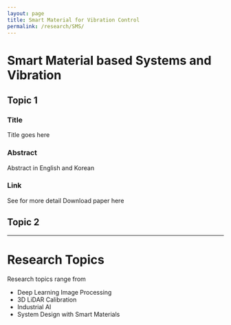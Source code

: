 ```yaml
---
layout: page
title: Smart Material for Vibration Control 
permalink: /research/SMS/
---
```




# Smart Material based Systems and Vibration

## Topic 1
### Title
Title goes here
### Abstract
Abstract in English and Korean

### Link
See for more detail
Download paper here

## Topic 2

***

# Research Topics

Research topics range from 
* Deep Learning Image Processing
* 3D LiDAR Calibration
* Industrial AI
* System Design with Smart Materials

